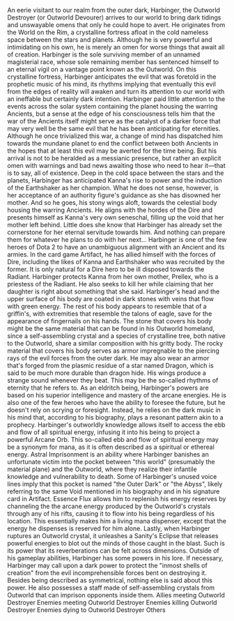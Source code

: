 



An eerie visitant to our realm from the outer dark, Harbinger, the Outworld Destroyer (or Outworld Devourer) arrives to our world to bring dark tidings and unswayable omens that only he could hope to avert. He originates from the World on the Rim, a crystalline fortress afloat in the cold nameless space between the stars and planets. Although he is very powerful and intimidating on his own, he is merely an omen for worse things that await all of creation.
Harbinger is the sole surviving member of an unnamed magisterial race, whose sole remaining member has sentenced himself to an eternal vigil on a vantage point known as the Outworld. On this crystalline fortress, Harbinger anticipates the evil that was foretold in the prophetic music of his mind, its rhythms implying that eventually this evil from the edges of reality will awaken and turn its attention to our world with an ineffable but certainly dark intention. Harbinger paid little attention to the events across the solar system containing the planet housing the warring Ancients, but a sense at the edge of his consciousness tells him that the war of the Ancients itself might serve as the catalyst of a darker force that may very well be the same evil that he has been anticipating for eternities.
Although he once trivialized this war, a change of mind has dispatched him towards the mundane planet to end the conflict between both Ancients in the hopes that at least this evil may be averted for the time being. But his arrival is not to be heralded as a messianic presence, but rather an explicit omen with warnings and bad news awaiting those who need to hear it—that is to say, all of existence.
Deep in the cold space between the stars and the planets, Harbinger has anticipated Kanna's rise to power and the induction of the Earthshaker as her champion. What he does not sense, however, is her acceptance of an authority figure's guidance as she has disowned her mother. And so he goes, his stony wings aloft, towards the celestial body housing the warring Ancients.  He aligns with the hordes of the Dire and presents himself as Kanna's very own seneschal, filling up the void that her mother left behind. Little does she know that Harbinger has already set the cornerstone for her eternal servitude towards him. And nothing can prepare them for whatever he plans to do with her next...
Harbinger is one of the few heroes of Dota 2 to have an unambiguous alignment with an Ancient and its armies. In the card game Artifact, he has allied himself with the forces of Dire, including the likes of Kanna and  Earthshaker who was recruited by the former.
It is only natural for a Dire hero to be ill disposed towards the Radiant. Harbinger protects Kanna from her own mother, Prellex, who is a priestess of the Radiant. He also seeks to kill her while claiming that her daughter is right about something that she said.
Harbinger's head and the upper surface of his body are coated in dark stones with veins that flow with green energy. The rest of his body appears to resemble that of a griffin's, with extremities that resemble the talons of eagle, save for the appearance of fingernails on his hands. The stone that covers his body might be the same material that can be found in his Outworld homeland, since a self-assembling crystal and a species of crystalline tree, both native to the Outworld, share a similar composition with his gritty body.
The rocky material that covers his body serves as armor impregnable to the piercing rays of the evil forces from the outer dark. He may also wear an armor that's forged from the plasmic residue of a star named Dragon, which is said to be much more durable than dragon hide.
His wings produce a strange sound whenever they beat. This may be the so-called rhythms of eternity that he refers to.
As an eldritch being, Harbinger's powers are based on his superior intelligence and mastery of the arcane energies. He is also one of the few heroes who have the ability to foresee the future, but he doesn't rely on scrying or foresight. Instead, he relies on the dark music in his mind that, according to his biography, plays a resonant pattern akin to a prophecy.
Harbinger's outworldly knowledge allows itself to access the ebb and flow of all spiritual energy, infusing it into his being to project a powerful  Arcane Orb. This so-called ebb and flow of spiritual energy may be a synonym for mana, as it is often described as a spiritual or ethereal energy.
Astral Imprisonment is an ability where Harbinger banishes an unfortunate victim into the pocket between "this world" (presumably the material plane) and the Outworld, where they realize their infantile knowledge and vulnerability to death. Some of Harbinger's unused voice lines imply that this pocket is named "the Outer Dark" or "the Abyss", likely referring to the same Void mentioned in his biography and in his signature card in Artifact.
Essence Flux allows him to replenish his energy reserves by channeling the the arcane energy produced by the Outworld's crystals through any of his rifts, causing it to flow into his being regardless of his location. This essentially makes him a living mana dispenser, except that the energy he dispenses is reserved for him alone.
Lastly, when Harbinger ruptures an Outworld crystal, it unleashes a  Sanity's Eclipse that releases powerful energies to blot out the minds of those caught in the blast. Such is its power that its reverberations can be felt across dimensions.
Outside of his gameplay abilities, Harbinger has some powers in his lore. If necessary, Harbinger may call upon a dark power to protect the "inmost shells of creation" from the evil incomprehensible forces bent on destroying it. Besides being described as symmetrical, nothing else is said about this power. He also possesses a staff made of self-assembling crystals from Outworld that can imprison opponents inside them.
Allies meeting Outworld Destroyer
Enemies meeting Outworld Destroyer
Enemies killing Outworld Destroyer
Enemies dying to Outworld Destroyer
Others

